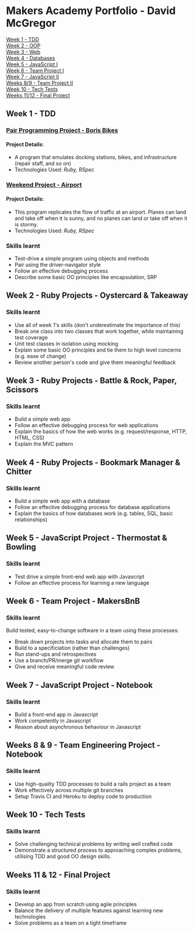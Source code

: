 # Makers Academy Portfolio - David McGregor

[Week 1 - TDD](#week1)<br>
[Week 2 - OOP](#week2)<br>
[Week 3 - Web](#week3)<br>
[Week 4 - Databases](#week4)<br>
[Week 5 - JavaScript I](#week5)<br>
[Week 6 - Team Project I](#week6)<br>
[Week 7 - JavaScript II](#week7)<br>
[Weeks 8/9 - Team Project II](#weeks8/9)<br>
[Week 10 - Tech Tests](#week10)<br>
[Weeks 11/12 - Final Project](#weeks11/12)<br>

## <a name="week1">Week 1 - TDD</a>

### [Pair Programming Project - Boris Bikes](https://github.com/davmcgregor/boris-bikes)

#### Project Details: 

- A program that emulates docking stations, bikes, and infrastructure (repair staff, and so on)
- Technologies Used: *Ruby, RSpec*

### [Weekend Project - Airport](https://github.com/davmcgregor/airport_challenge)

#### Project Details: 

- This program replicates the flow of traffic at an airport. Planes can land and take off when it is sunny, and no planes can land or take off when it is stormy.
- Technologies Used: *Ruby, RSpec*

### Skills learnt

* Test-drive a simple program using objects and methods
* Pair using the driver-navigator style
* Follow an effective debugging process
* Describe some basic OO principles like encapsulation, SRP

## <a name="week2">Week 2 - Ruby Projects - Oystercard & Takeaway</a>

### Skills learnt

* Use all of week 1's skills (don't underestimate the importance of this)
* Break one class into two classes that work together, while maintaining test coverage
* Unit test classes in isolation using mocking
* Explain some basic OO principles and tie them to high level concerns (e.g. ease of change)
* Review another person's code and give them meaningful feedback

## <a name="week3">Week 3 - Ruby Projects - Battle & Rock, Paper, Scissors</a>

### Skills learnt

* Build a simple web app
* Follow an effective debugging process for web applications
* Explain the basics of how the web works (e.g. request/response, HTTP, HTML, CSS)
* Explain the MVC pattern

## <a name="week4">Week 4 - Ruby Projects - Bookmark Manager & Chitter</a>

### Skills learnt

* Build a simple web app with a database
* Follow an effective debugging process for database applications
* Explain the basics of how databases work (e.g. tables, SQL, basic relationships)

## <a name="week5">Week 5 - JavaScript Project - Thermostat & Bowling</a>

### Skills learnt

* Test drive a simple front-end web app with Javascript
* Follow an effective process for learning a new language

## <a name="week6">Week 6 - Team Project - MakersBnB </a>

### Skills learnt

Build tested, easy-to-change software in a team using these processes:

* Break down projects into tasks and allocate them to pairs
* Build to a specificiation (rather than challenges)
* Run stand-ups and retrospectives
* Use a branch/PR/merge git workflow
* Give and receive meaningful code review

## <a name="week7">Week 7 - JavaScript Project - Notebook</a>

### Skills learnt

* Build a front-end app in Javascript
* Work competently in Javascript
* Reason about asynchronous behaviour in Javascript

## <a name="weeks8/9">Weeks 8 & 9 - Team Engineering Project - Notebook</a>

### Skills learnt

* Use high-quality TDD processes to build a rails project as a team
* Work effectively across multiple git branches
* Setup Travis CI and Heroku to deploy code to production
  
## <a name="week10">Week 10 - Tech Tests</a>

### Skills learnt

* Solve challenging technical problems by writing well crafted code
* Demonstrate a structured process to approaching complex problems, utilising TDD and good OO design skills.

## <a name="weeks11/12">Weeks 11 & 12 - Final Project</a>

### Skills learnt

* Develop an app from scratch using agile principles
* Balance the delivery of multiple features against learning new technologies
* Solve problems as a team on a tight timeframe

